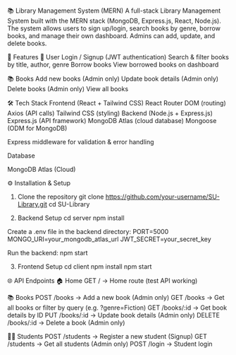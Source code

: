 📚 Library Management System (MERN)
A full-stack Library Management System built with the MERN stack (MongoDB, Express.js, React, Node.js).
The system allows users to sign up/login, search books by genre, borrow books, and manage their own dashboard.
Admins can add, update, and delete books.

🚀 Features
👤 User
Login / Signup (JWT authentication)
Search & filter books by title, author, genre
Borrow books
View borrowed books on dashboard

📚 Books
Add new books (Admin only)
Update book details (Admin only)
Delete books (Admin only)
View all books

🛠️ Tech Stack
Frontend (React + Tailwind CSS)
React Router DOM (routing)
Axios (API calls)
Tailwind CSS (styling)
Backend (Node.js + Express.js)
Express.js (API framework)
MongoDB Atlas (cloud database)
Mongoose (ODM for MongoDB)

Express middleware for validation & error handling

Database

MongoDB Atlas (Cloud)

⚙️ Installation & Setup
1. Clone the repository
git clone https://github.com/your-username/SU-Library.git
cd SU-Library

2. Backend Setup
cd server
npm install

Create a .env file in the backend directory:
PORT=5000
MONGO_URI=your_mongodb_atlas_url
JWT_SECRET=your_secret_key

Run the backend:
npm start

3. Frontend Setup
cd client
npm install
npm start

🌐 API Endpoints
🏠 Home
GET / → Home route (test API working)

📚 Books
POST /books → Add a new book (Admin only)
GET /books → Get all books or filter by query (e.g. ?genre=Fiction)
GET /books/:id → Get book details by ID
PUT /books/:id → Update book details (Admin only)
DELETE /books/:id → Delete a book (Admin only)

👩‍🎓 Students
POST /students → Register a new student (Signup)
GET /students → Get all students (Admin only)
POST /login → Student login
